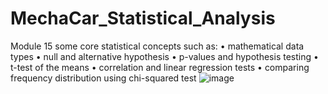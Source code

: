 # MechaCar_Statistical_Analysis
Module 15
some core statistical concepts such as:
•	mathematical data types
•	null and alternative hypothesis
•	p-values and hypothesis testing
•	t-test of the means
•	correlation and linear regression tests
•	comparing frequency distribution using chi-squared test
![image](https://user-images.githubusercontent.com/80140082/123364732-d0e55d00-d529-11eb-8f71-a86d9d4e3053.png)
